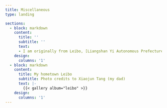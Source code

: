 ```yaml
---
title: Miscellaneous
type: landing

sections:
  - block: markdown
    content:
      title: ''
      subtitle: ''
      text: 
      - I am originally from Leibo, [Liangshan Yi Autonomous Prefecture](https://en.wikipedia.org/wiki/Liangshan_Yi_Autonomous_Prefecture), Sichuan, China, where my parents still reside and work. It remains one of the least developed regions in the country predominantly inhabited by the [Yi ethnic minority](https://en.wikipedia.org/wiki/Yi_people). Although, coincidentally, my first name is Yi (懿), I am not ethnically Yi (彝). My hometown has absolutely gorgeous scenaries as you can see from the photos below, but its people suffer from huge inequities in many aspects of their lives such as education, healthcare, living condition and so on. My experience growing up there largely shapes my research interest in diversity, equity, and inclusion (DEI).   
    design:
      columns: '1'
  - block: markdown
    content:
      title: My hometown Leibo
      subtitle: Photo credits to Xiaojun Tang (my dad)
      text: |-
        {{< gallery album="leibo" >}}
    design:
      columns: '1'
---
```

